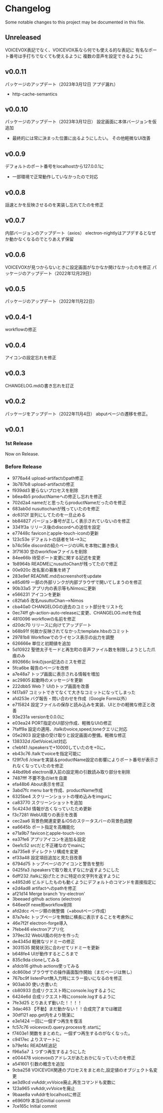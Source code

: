 # Changelog
Some notable changes to this project may be documented in this file.

## Unreleased
VOICEVOX表記でなく、VOICEVOX系なら何でも使える的な表記に
有名なポート番号は手打ちでなくても使えるように
複数の音声を設定できるように

## v0.0.11
パッケージのアップデート（2023年3月12日 アプデ漏れ）
* http-cache-semantics

## v0.0.10
パッケージのアップデート（2023年3月12日）
設定画面に本体バージョンを仮追加
* 最終的には常に決まった位置に出るようにしたい。
その他軽微なUI改善

## v0.0.9
デフォルトのポート番号をlocalhostから127.0.0.1に
* 一部環境で正常動作していなかったので対応

## v0.0.8
話速とかを反映させるのを実装し忘れてたのを修正

## v0.0.7
内部バージョンのアップデート（axios）
electron-nightlyはアプデするとなぜか動かなくなるのでとりあえず保留

## v0.0.6
VOICEVOXが見つからないときに設定画面がなかなか開けなかったのを修正
パッケージのアップデート（2022年12月29日）

## v0.0.5
パッケージのアップデート（2022年11月22日）

## v0.0.4-1
workflowの修正

## v0.0.4
アイコンの設定忘れを修正

## v0.0.3
CHANGELOG.mdの書き忘れを訂正

## v0.0.2
パッケージをアップデート（2022年11月4日）
abputページの遷移を修正。

## v0.0.1
### 1st Release
Now on Release.

### Before Release
* 9776a44 upload-artifactのpath修正
* 3b787b8 upload-artifactの修正
* f939dd3 要らないプロセスを削除
* b6ea4b5 productNameへの修正し忘れを修正
* 702d2a4 nameだと思ったらproductNameだったのを修正
* 683ab0d nusuttochanが残っていたのを修正
* dc6312f 並列にしてたのを一旦止める
* bb84827 バージョン番号が正しく表示されていないのを修正
* 3341f3a リリース後のdiscordへの送信を設定
* e77448c faviconとapple-touch-iconの更新
* 123c53e デフォルトの話者を14-->3に
* b74c56e discordの紹介ページのURLを本物に置き換え
* 3f71630 空のworkflowファイルを削除
* 84ee66b 待受ポート変更に関する記述を変更
* 1b8964b READMEにnusuttoChanが残ってたので修正
* 00e920c 改名案の募集を終了
* 283e9ef README.mdのscreenshotをupdate
* e85d6f9 一部の外部リンクが内部ブラウザで開いてしまうのを修正
* 90b33a5 アプリ内の表示等もNimosに更新
* e566231 アイコンを更新
* c82fab5 改名nusuttoChan-->Nimos
* cba40a0 CHANGELOGの過去のコミット部分をリスト化
* 0ec74ff gh-action-auto-releaseに変更、CHANGELOG.mdを作成
* 4810096 workflowの名前を修正
* d20dc70 リリースに向けてアップデート
* b68b91f 何故か反映されてなかったtemplate.hbsのコミット
* 29781b8 Workflowでのライセンス表示の出力を調整
* 626666e 単位と初期値を追加
* 5d10922 聖徳太子モードと再生町の音声ファイル数を制限しようとした爪痕のみ
* 892666c linkのjson記法のミスを修正
* 5fca6be 報告のページを改修
* a7e48a7 トップ画面に表示される情報を増加
* ac29805 起動時のメッセージを更新
* 222dbb5 Web？ UIのトップ画面を改善
* f417a97 コミットできてなくて大きなコミットになってしまった
* a1d253e バグ報告・問い合わせを作成（Google Form以外）
* e715824 設定ファイルの保存と読み込みを実装、UIとかの軽微な修正と改善
* 93e231a versionを0.0.0に
* e03ea24 PORT指定のUI部分作成、軽微なUIの修正
* 7faff9a 設定の適用、/talkのvoice,speed,toneクエリに対応
* 05e2803 設定値の受け取りと設定画面の整備。軽微な修正
* 138332d /GetVoiceList対応
* c1ebf41 /speakersで+10000していたのを+0に。
* eb43c76 /talkでvoiceを指定可能に
* f29f7c6 /clearを実装＆productName設定の影響によりポート番号が表示されなくなっていたのを修正
* 44bd9b6 electron導入前の設定用の引数読み取り部分を削除
* 7487fff 不要不急のletを自粛
* efa48b6 About表示を修正
* 3abd7fc menu barを作成、productName作成
* 6325be4 スクリーンショットの埋め込みをimgurに
* ca83770 スクリーンショットを追加
* 5c4243d 情報が古くなっていたため更新
* f3c7281 WebUI周りの表示を改善
* cec2aa6 背景色関連変更＆iOSのステータスバーの背景色調整
* ea6645b ポート指定を高機能化
* e71a9b7 faviconとapple-touch-icon
* ea37fe6 アプリアイコンを追加＆設定
* 0ee1c52 srcだと不正確なのでmainに
* da735e8 ディレクトリ構成を変更
* ef33a48 設定項目追加と見た目改善
* 6794d75 トップページのアイコンと警告を整形
* 0425fa3 /speakersで取り敢えずなにか返すようにした
* 6dff232 /talkに投げたときに特定の文字列を返すように
* e4952d6 ビルドしたものも動くようにデフォルトのコマンドを直接指定に
* e2d4ad8 artifactへのpathを修正
* af21d14 Merge branch 'try-electron'
* 3beeaed github actions (electron)
* 646ee0f nexe用workflow削除
* afd2dcc ページ類の微整備（+aboutページ作成）
* 87a7e4c トップページを無駄に横長に表示することを考慮外に
* 46e7f2f electron-forge導入
* 7febe46 electronアプリ化
* 379ec32 WebUI風の何かを作った
* de4345d 軽微なリドミーの修正
* 3031535 開発状況に合わせてリドミーを更新
* b648fe4 UIが動作するところまで
* 835c9da cloneしてみる
* a1dcb16 github actions使ってみる
* dc860bd ブラウザでの操作画面製作開始（まだページは無し）
* 767bc9f listenPort無入力時にエラー扱いになるのを修正
* 903ab30 使い方書いた
* cb80933 合成リクエスト時にconsole.logするように
* 6424e6d 合成リクエスト時にconsole.logするように
* 7fe3d25 とりあえず動いた！！！！
* 3dac463 【不動】まだ動かない！！合成完了までは確認
* 30df121 app.get内をより簡潔に
* e3e1424 一回に一個ずつ再生を復活
* fc57c76 voicevoxの.query.processを.startに
* f7403e1 関数をまとめた。一個ずつ再生するのがなくなった。
* c9417ec よりスマートに
* b79ef4c README追記
* f96a5a7 １つずつ再生するようにした
* e004478 voicevoxのアドレスがあたおかになっていたのを修正
* a541601 引数の概念を追加
* 9cba258 VOICEVOX関連のプロセスをまとめた,設定値のオブジェクト名変更
* ae3d9cd vvAddr,vvVoice廃止,再生コマンドも変数に
* 123a965 vvAddr,vvVoiceを廃止
* 9baae8a vvAddrをlocalhostに修正
* e6960f9 本当のinitial commit
* 7ce165c Initial commit
